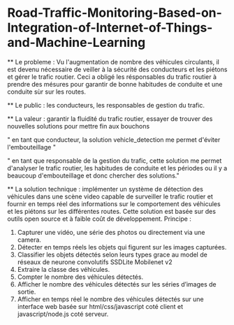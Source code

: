 # Road-Traffic-Monitoring-Based-on-Integration-of-Internet-of-Things-and-Machine-Learning

** Le probleme : Vu l'augmentation de nombre des véhicules circulants, il est devenu nécessaire de veiller à la sécurité des conducteurs et les piétons et gérer le trafic routier. Ceci a obligé les résponsables du trafic routier à prendre des mésures pour garantir de bonne habitudes de conduite et une conduite sùr sur les routes.

** Le public : les conducteurs, les responsables de gestion du trafic.

** La valeur : garantir la fluidité du trafic routier, essayer de trouver des nouvelles solutions pour mettre fin aux bouchons

" en tant que conducteur, la solution vehicle_detection me permet d'éviter l'embouteillage "

" en tant que responsable de la gestion du trafic, cette solution me permet d'analyser le trafic routier, les habitudes de conduite et les périodes ou il y a beaucoup d'embouteillage et donc chercher des solutions."

** La solution technique : implémenter un système de détection des véhicules dans une scène video capable de surveiller le trafic routier et fournir en temps réel des informations sur le comportement des véhicules et les piétons sur les différentes routes. Cette solution est basée sur des outils open source et à faible coût de développement.
Principe :
1) Capturer une vidéo, une série des photos ou directement via une camera.
2) Détecter en temps réels les objets qui figurent sur les images capturées.
3) Classifier les objets détectés selon leurs types grace au model de réseaux de neurone convolutifs SSDLite Mobilenet v2
4) Extraire la classe des véhicules.
5) Compter le nombre des véhicules détectés.
6) Afficher le nombre des véhicules détectés sur les séries d’images de sortie.
7) Afficher en temps réel le nombre des véhicules détectés sur une interface web basée sur html/css/javascript coté client et javascript/node.js coté serveur. 
